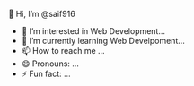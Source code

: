   👋 Hi, I’m @saif916
- 👀 I’m interested in Web Development...
- 🌱 I’m currently learning Web Develpoment...
- 📫 How to reach me ...
- 😄 Pronouns: ...
- ⚡ Fun fact: ...

<!---
saif916/saif916 is a ✨ special ✨ repository because its `README.md` (this file) appears on your GitHub profile.
You can click the Preview link to take a look at your changes.
--->
